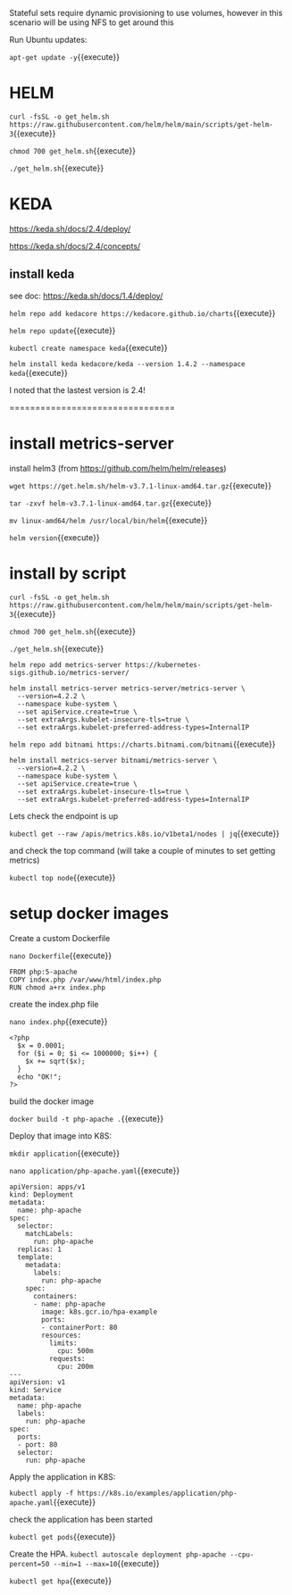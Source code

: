 Stateful sets require dynamic provisioning to use volumes,  however in this scenario will be using NFS to get around this


Run Ubuntu updates:

`apt-get update -y`{{execute}}

# HELM


`curl -fsSL -o get_helm.sh https://raw.githubusercontent.com/helm/helm/main/scripts/get-helm-3`{{execute}}

`chmod 700 get_helm.sh`{{execute}}

`./get_helm.sh`{{execute}}

# KEDA

https://keda.sh/docs/2.4/deploy/

https://keda.sh/docs/2.4/concepts/



## install keda

see doc:  https://keda.sh/docs/1.4/deploy/

`helm repo add kedacore https://kedacore.github.io/charts`{{execute}}   

`helm repo update`{{execute}}   

`kubectl create namespace keda`{{execute}}   

`helm install keda kedacore/keda --version 1.4.2 --namespace keda`{{execute}}

I noted that the lastest version is 2.4!






================================

# install metrics-server

install helm3  (from https://github.com/helm/helm/releases)

`wget https://get.helm.sh/helm-v3.7.1-linux-amd64.tar.gz`{{execute}}   

`tar -zxvf helm-v3.7.1-linux-amd64.tar.gz`{{execute}}

`mv linux-amd64/helm /usr/local/bin/helm`{{execute}}

`helm version`{{execute}}

# install by script

`curl -fsSL -o get_helm.sh https://raw.githubusercontent.com/helm/helm/main/scripts/get-helm-3`{{execute}}

`chmod 700 get_helm.sh`{{execute}}

`./get_helm.sh`{{execute}}

`helm repo add metrics-server https://kubernetes-sigs.github.io/metrics-server/`

```
helm install metrics-server metrics-server/metrics-server \
  --version=4.2.2 \
  --namespace kube-system \
  --set apiService.create=true \
  --set extraArgs.kubelet-insecure-tls=true \
  --set extraArgs.kubelet-preferred-address-types=InternalIP
``` 


`helm repo add bitnami https://charts.bitnami.com/bitnami`{{execute}}   
```
helm install metrics-server bitnami/metrics-server \
  --version=4.2.2 \
  --namespace kube-system \
  --set apiService.create=true \
  --set extraArgs.kubelet-insecure-tls=true \
  --set extraArgs.kubelet-preferred-address-types=InternalIP
``` 


Lets check the endpoint is up

`kubectl get --raw /apis/metrics.k8s.io/v1beta1/nodes | jq`{{execute}}

and check the top command (will take a couple of minutes to set getting metrics)

`kubectl top node`{{execute}}


# setup docker images

Create a custom Dockerfile


`nano Dockerfile`{{execute}}

```
FROM php:5-apache
COPY index.php /var/www/html/index.php
RUN chmod a+rx index.php
```

create the index.php file

`nano index.php`{{execute}}
```
<?php
  $x = 0.0001;
  for ($i = 0; $i <= 1000000; $i++) {
    $x += sqrt($x);
  }
  echo "OK!";
?>
```

build the docker image

`docker build -t php-apache .`{{execute}}

Deploy that image into K8S:

`mkdir application`{{execute}}   

`nano application/php-apache.yaml`{{execute}}

```
apiVersion: apps/v1
kind: Deployment
metadata:
  name: php-apache
spec:
  selector:
    matchLabels:
      run: php-apache
  replicas: 1
  template:
    metadata:
      labels:
        run: php-apache
    spec:
      containers:
      - name: php-apache
        image: k8s.gcr.io/hpa-example
        ports:
        - containerPort: 80
        resources:
          limits:
            cpu: 500m
          requests:
            cpu: 200m
---
apiVersion: v1
kind: Service
metadata:
  name: php-apache
  labels:
    run: php-apache
spec:
  ports:
  - port: 80
  selector:
    run: php-apache
```



Apply the application in K8S:

`kubectl apply -f https://k8s.io/examples/application/php-apache.yaml`{{execute}}

check the application has been started

`kubectl get pods`{{execute}}





Create the HPA.
`kubectl autoscale deployment php-apache --cpu-percent=50 --min=1 --max=10`{{execute}}



`kubectl get hpa`{{execute}}

